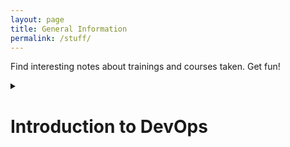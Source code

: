 ```yaml
---
layout: page
title: General Information
permalink: /stuff/
---
```

Find interesting notes about trainings and courses taken. Get fun!

<details>
<summary><h1>Introduction to DevOps</h1></summary>
## What is a DevOps?

- The term (development and operations) is an extensions of agile develpment environments that aims to enhence the process of software delivery as a whole.

- DevOps (Development and operations) engineers working together, following Lean and Agile principles. Delivering software in a rapid and continuous manner.

DevOps is not:
- A simply combining development and operations.
- A separated team
- A tool.
- Just automation.

## What is the goal?

There are three pillars:
    - DevOps         -> For speed and agility.
    - Microservices  -> For small deployments.
    - Containers     -> For ephemeral runtimes.


Culture is the #1 success factor in DevOps. Building a culture of *shared responsability, transparency and faster feedback* is the fundation of every high-performing DevOps team --Atlassian--.

To become a DevOps, it is necessary to change the company culture. It must to change:
    - the way people think.
    - the way people work.
    - the way people are organized.
    - the way people are measured.

## Agile perspective.
Waterfall > Agile > DevOps are methods for software development and delivery.
Monoliths > SOA > Microservices are architecture: ways that software is build.
Physical sevices > VMS > Containers are used to create infrastructure: basic services such as communication and storage.

2007 Patrick Debois: Dev and Ops worked ineffectively and not together.
2008 Agile Infrastructure
2009 John - Velocity 2009 -"10+ Deploys Per day" -> Dev and Ops cooperation at Flickr." 
2010 Continuous Delivary - Throgh automation of the build, deploy and test process, 
     along with improved collaboration.
2013 Lean principle.
 
---- 

# Thinking DevOps

## Code reuse dilemma:
    - Code has 80% of what you need but 20% is missing

## Social coding solution:
    - Discuss with the repo **owner**.
    - Agree to develop it.
    - Open an **Issue** and assign it to yourself.
    - **Fork** the code and make your changes.
    - Issue a **Pull Request** to review and merge back.

## Git Repository Guidelines
    - The same that we already know about it.

## The size of the Batches
    Working in small batches means devlivering something useful quickly.
    Using singe piece flow leads to faster feedback loops

## Minimal Viable Product (VMP):
    - MVP is a tool for learning.
    - The experiment may fail and taht's okay.
    - Is the minimal thing that you can do to teset your hypothesis.

## Quiz
    - Which of these is typical of traditional thinkning?
        ANS: Rebuilding 100% of teh code to get the 20% change you need.
    - Which of these is part of minimum viable product?
        ANS: Should I pivot or perservere?

## Test Driven Development (TDD)
    - Test your code, but first create cases and then create code.
    - Red->Green->Refractor cycle. 
    It is important: It saves time whe developing, you can code faster and with more confidence, It ensures the code is working as expected. It ensuere that future changes do not break you code, In order to create a DevOps CI/CD pipeline , all testing must be automated

## Behavior driven development (BDD)
    - BDD focuses on the behavior of the system from the outside in. It looks at the sysstem as a consumer of it.
    - BDD uses an approachable syntax that everyone can understand.
    - It improves the communication.

## Cloud Native Microservices (CNM)
    - CNM is acollection of independintly deplyable microservices.
    - Stateless microservices each maintain their own state in a separate database or persistent object store.
    - Microservices are loosly coupled services, designed for scalability and communication with APIs.

# Working DevOps
    - Culture of teaming and collaboration.
    - Agil development as a shared discipline.
    - Push smaller releases faster

## Taylorism
    - Is regarding the Industrial revolution. It describes how to work as autmotive line assembly, working in silos.
    _Software development is bespoke:_
        - Sofwarare development is NOT like assebling automobiiles.
        - Most of the parts do not exist yet.
        - Software develpment is craft work.

    - Command and control is not Agile.
    - Stop working in silos
    - Let your people amaze you.

    - Working DevOps means pushing small releases faster in order to get feedback , minimize risk, and maximize learning.
    - Taylorims was designed for factory work, while software development is like craft work.

# Software Engineering vs civil engineering
    - SW stak is constantly updated.
    - 
# Required DevOps behavior.
    - DevOps delivers a continual series of small changes.
    - Development wants innovation and Operation wants stability. But you cannot get both.
    
## Required DevOps behaviors
    - Shared ownership and high collaboration.
    - Risk managment by embracing change.
    - Ephemeral infrastructure as code.
    - Automated self-service.
    - Feedback loops and data-driven responsability.

## Infrestructre as code
    - Described an executable textual format.
    - Configure using that description.
    - Configure the system .
    - Never perform configurations manually.
    - Use version control.

## Continuous Integration and Continuous Delevery.
    - CI/CD is not one thing.
    - Continuous Integration is: Continuously building, testing, and merging to master.
    - Continuous Delivery is: Continuosly deploying to a production-like environment.

# Align teams with the business
    - Each team has its own mission aligned with the business.
    - Teams have end-to-end responsibility for what they build.
    - Teams should have a long term mission.

## There is no DevOps Teams.
    - DevOps is the jpractice of development and operations engineers working together during the intire software lifecycle, following Lean and Agile principles that allow them to deliver high-qualitiy results.

 # DevOps metrics
    - A baseline provides a concrete number for comparison as you implement you DevOps changes.
    - Old school is focused on mean time to failure (MTTF).
    - DevOps is focused on mean time to recovery (MTTR).
    
## Summary
    - You should measure and reward what you want to improve.
    - Measuring social metrics leads to improved socialization and measuring DevOps metrics allows you to see progression toward goals.
    - DevOps changes the objective of problem resolution from failure prvention to failure recovery.

# Vanity Metrics vs actionable metrics
    - Vanity metrics may be applealing at first glance, but offer limited actiable insights. 
    - Actionable metrics provide meaningful ways to measure your processes and work toward goals.

# Comparison of DevOps to Site Reliability Engineering (SRE)
    - SRE maintains separate developemnt and operations silos with one staffing pool.
    - DevOps breaks down the silos into one team with one business objective.
    - 

</details>
